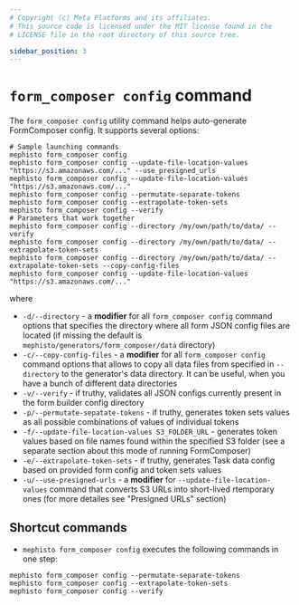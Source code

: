 ```yaml
---
# Copyright (c) Meta Platforms and its affiliates.
# This source code is licensed under the MIT license found in the
# LICENSE file in the root directory of this source tree.

sidebar_position: 3
---
```


# `form_composer config` command

The `form_composer config` utility command helps auto-generate FormComposer config. It supports several options:

```shell
# Sample launching commands
mephisto form_composer config
mephisto form_composer config --update-file-location-values "https://s3.amazonaws.com/..." --use_presigned_urls
mephisto form_composer config --update-file-location-values "https://s3.amazonaws.com/..."
mephisto form_composer config --permutate-separate-tokens
mephisto form_composer config --extrapolate-token-sets
mephisto form_composer config --verify
# Parameters that work together
mephisto form_composer config --directory /my/own/path/to/data/ --verify
mephisto form_composer config --directory /my/own/path/to/data/ --extrapolate-token-sets
mephisto form_composer config --directory /my/own/path/to/data/ --extrapolate-token-sets --copy-config-files
mephisto form_composer config --update-file-location-values "https://s3.amazonaws.com/..."
```

where
- `-d/--directory` - a **modifier** for all `form_composer config` command options that specifies the directory where all form JSON config files are located (if missing the default is `mephisto/generators/form_composer/data` directory)
- `-c/--copy-config-files` - a **modifier** for all `form_composer config` command options that allows to copy all data files from specified in `--directory` to the generator's data directory. It can be useful, when you have a bunch of different data directories
- `-v/--verify` - if truthy, validates all JSON configs currently present in the form builder config directory
- `-p/--permutate-sepatate-tokens` - if truthy, generates token sets values as all possible combinations of values of individual tokens
- `-f/--update-file-location-values S3_FOLDER_URL` - generates token values based on file names found within the specified S3 folder (see a separate section about this mode of running FormComposer)
- `-e/--extrapolate-token-sets` - if truthy, generates Task data config based on provided form config and token sets values
- `-u/--use-presigned-urls` - a **modifier** for `--update-file-location-values` command that converts S3 URLs into short-lived rtemporary ones (for more detailes see "Presigned URLs" section)

## Shortcut commands

- `mephisto form_composer config` executes the following commands in one step:
```shell
mephisto form_composer config --permutate-separate-tokens
mephisto form_composer config --extrapolate-token-sets
mephisto form_composer config --verify
```
